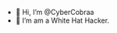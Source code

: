 - 👋 Hi, I’m @CyberCobraa
- 👀 I’m am a White Hat Hacker.

<!---
hkhacker001/hkhacker001 is a ✨ special ✨ repository because its `README.md` (this file) appears on your GitHub profile.
You can click the Preview link to take a look at your changes.
--->
